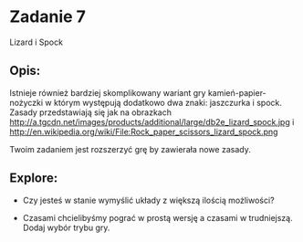 # Zadanie 7

Lizard i Spock

## Opis:
Istnieje również bardziej skomplikowany wariant gry kamień-papier-nożyczki w którym występują dodatkowo dwa znaki: jaszczurka i spock.
Zasady przedstawiają się jak na obrazkach http://a.tgcdn.net/images/products/additional/large/db2e_lizard_spock.jpg i http://en.wikipedia.org/wiki/File:Rock_paper_scissors_lizard_spock.png

Twoim zadaniem jest rozszerzyć grę by zawierała nowe zasady.

## Explore:

* Czy jesteś w stanie wymyślić układy z większą ilością możliwości?

* Czasami chcielibyśmy pograć w prostą wersję a czasami w trudniejszą. Dodaj wybór trybu gry.